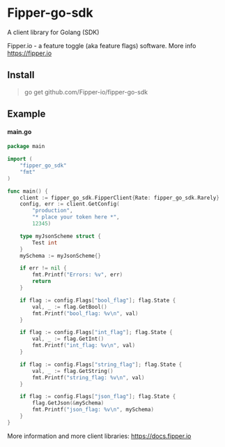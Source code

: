 # Fipper-go-sdk
A client library for Golang (SDK)

Fipper.io - a feature toggle (aka feature flags) software. More info https://fipper.io

## Install
> go get github.com/Fipper-io/fipper-go-sdk

## Example
#### main.go
```go
package main

import (
	"fipper_go_sdk"
	"fmt"
)

func main() {
	client := fipper_go_sdk.FipperClient{Rate: fipper_go_sdk.Rarely}
	config, err := client.GetConfig(
		"production",
		"* place your token here *",
		12345)

	type myJsonScheme struct {
		Test int
	}
	mySchema := myJsonScheme{}

	if err != nil {
		fmt.Printf("Errors: %v", err)
		return
	}

	if flag := config.Flags["bool_flag"]; flag.State {
		val, _ := flag.GetBool()
		fmt.Printf("bool_flag: %v\n", val)
	}

	if flag := config.Flags["int_flag"]; flag.State {
		val, _ := flag.GetInt()
		fmt.Printf("int_flag: %v\n", val)
	}

	if flag := config.Flags["string_flag"]; flag.State {
		val, _ := flag.GetString()
		fmt.Printf("string_flag: %v\n", val)
	}

	if flag := config.Flags["json_flag"]; flag.State {
		flag.GetJson(&mySchema)
		fmt.Printf("json_flag: %v\n", mySchema)
	}
}
```

More information and more client libraries: https://docs.fipper.io